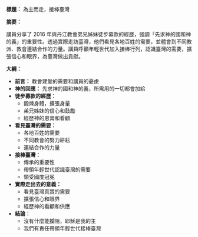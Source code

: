 **標題：** 為主而走，接棒臺灣

**摘要：**

講員分享了 2016 年與丹江教會弟兄姊妹徒步募款的經歷，強調「先求神的國和神的義」的重要性。透過實際走訪臺灣，他們看見各地百姓的需要，並體會到不同教派、教會連結合作的力量。講員呼籲年輕世代加入接棒行列，認識臺灣的需要，擴張信心和眼界，為臺灣做出貢獻。

**大綱：**

* **前言：** 教會建堂的需要和講員的憂慮
* **神的回應：** 先求神的國和神的義，所需用的一切都會加給
* **徒步募款的經歷：**
    * 鍛煉身體，擴張身量
    * 弟兄姊妹的信心和鼓勵
    * 經歷神的恩膏和看顧
* **看見臺灣的需要：**
    * 各地百姓的需要
    * 不同教會的努力耕耘
    * 連結合作的力量
* **接棒臺灣：**
    * 傳承的重要性
    * 帶領年輕世代認識臺灣的需要
    * 領受國度冠冕
* **實際走出去的意義：**
    * 看見臺灣真實的需要
    * 擴張信心和眼界
    * 經歷神的看顧和供應
* **結論：**
    * 沒有什麼能攔阻，耶穌是我的主
    * 我們有責任帶領年輕世代接棒臺灣